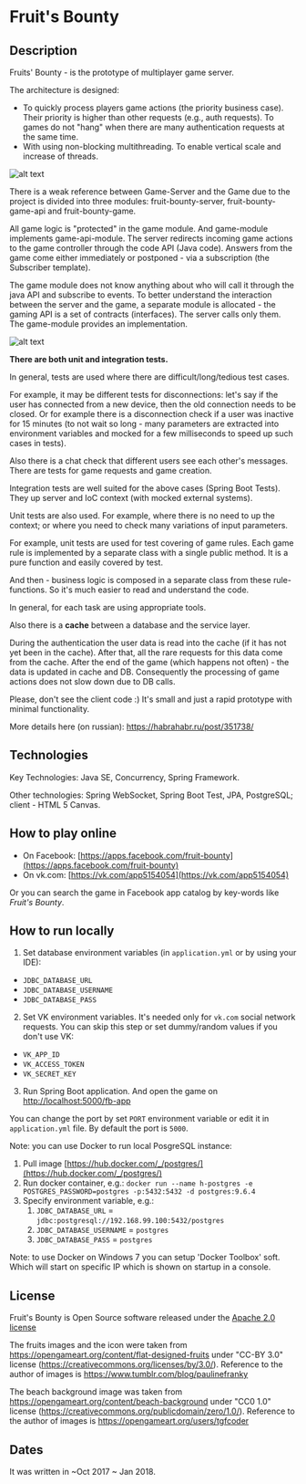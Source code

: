 # Fruit's Bounty

## Description

Fruits' Bounty - is the prototype of multiplayer game server.

The architecture is designed:
  * To quickly process players game actions (the priority business case).
  Their priority is higher than other requests (e.g., auth requests).
  To games do not "hang" when there are many authentication requests at the same time.
  * With using non-blocking multithreading.
  To enable vertical scale and increase of threads.

![alt text](https://github.com/n-demidov/fruit-bounty-game-server/blob/master/documents/1.%20architecture%20of%20non-blocking%20request%20processing.png?raw=true "Architecture of processing incoming requests: non-blocking multithreading & priority on game actions processing")

There is a weak reference between Game-Server and the Game due to the project is divided into three modules:
fruit-bounty-server, fruit-bounty-game-api and fruit-bounty-game.

All game logic is "protected" in the game module. And game-module implements game-api-module.
The server redirects incoming game actions to the game controller through the code API (Java code).
Answers from the game come either immediately or postponed - via a subscription (the Subscriber template).

The game module does not know anything about who will call it through the java API and subscribe to events.
To better understand the interaction between the server and the game, a separate module is allocated - the gaming API is a set of contracts (interfaces).
The server calls only them. The game-module provides an implementation.

![alt text](https://github.com/n-demidov/fruit-bounty-game-server/blob/master/documents/2.%20modules%20and%20some%20classes%20interactions.png?raw=true "Not full interaction between modules and some classes")

**There are both unit and integration tests.**

In general, tests are used where there are difficult/long/tedious test cases.

For example, it may be different tests for disconnections: let's say if the user has connected from a new device, then the old connection needs to be closed. Or for example there is a disconnection check if a user was inactive for 15 minutes (to not wait so long - many parameters are extracted into environment variables and mocked for a few milliseconds to speed up such cases in tests).

Also there is a chat check that different users see each other's messages.
There are tests for game requests and game creation.

Integration tests are well suited for the above cases (Spring Boot Tests). They up server and IoC context (with mocked external systems). 

Unit tests are also used. For example, where there is no need to up the context; or where you need to check many variations of input parameters.

For example, unit tests are used for test covering of game rules. Each game rule is implemented by a separate class with a single public method. It is a pure function and easily covered by test.

And then - business logic is composed in a separate class from these rule-functions. So it's much easier to read and understand the code.

In general, for each task are using appropriate tools.

Also there is a **cache** between а database and the service layer.

During the authentication the user data is read into the cache (if it has not yet been in the cache). After that, all the rare requests for this data come from the cache. After the end of the game (which happens not often) - the data is updated in cache and DB.
Consequently the processing of game actions does not slow down due to DB calls.

Please, don't see the client code :) It's small and just a rapid prototype with minimal functionality.

More details here (on russian): https://habrahabr.ru/post/351738/

## Technologies

Key Technologies: Java SE, Concurrency, Spring Framework.

Other technologies: Spring WebSocket, Spring Boot Test, JPA, PostgreSQL; client - HTML 5 Canvas.

## How to play online

- On Facebook: [https://apps.facebook.com/fruit-bounty](https://apps.facebook.com/fruit-bounty)
- On vk.com: [https://vk.com/app5154054](https://vk.com/app5154054)

Or you can search the game in Facebook app catalog by key-words like *Fruit's Bounty*.

## How to run locally

1. Set database environment variables (in `application.yml` or by using your IDE): 
- `JDBC_DATABASE_URL`
- `JDBC_DATABASE_USERNAME`
- `JDBC_DATABASE_PASS`

2. Set VK environment variables. It's needed only for `vk.com` social network requests.
 You can skip this step or set dummy/random values if you don't use VK:
- `VK_APP_ID`
- `VK_ACCESS_TOKEN`
- `VK_SECRET_KEY`

3. Run Spring Boot application. And open the game on [http://localhost:5000/fb-app](http://localhost:5000/fb-app)

You can change the port by set `PORT` environment variable or edit it in `application.yml` file.
By default the port is `5000`.

Note: you can use Docker to run local PosgreSQL instance:
1. Pull image [https://hub.docker.com/_/postgres/](https://hub.docker.com/_/postgres/)
2. Run docker container, e.g.: ```docker run --name h-postgres -e POSTGRES_PASSWORD=postgres -p:5432:5432 -d postgres:9.6.4```
3. Specify environment variable, e.g.:
   1. `JDBC_DATABASE_URL` = `jdbc:postgresql://192.168.99.100:5432/postgres`
   2. `JDBC_DATABASE_USERNAME` = `postgres`
   3. `JDBC_DATABASE_PASS` = `postgres`

Note: to use Docker on Windows 7 you can setup 'Docker Toolbox' soft. Which will start on specific IP which is shown on startup in a console.

## License
Fruit's Bounty is Open Source software released under the
[Apache 2.0 license](http://www.apache.org/licenses/LICENSE-2.0.html)

The fruits images and the icon were taken from https://opengameart.org/content/flat-designed-fruits under "CC-BY 3.0" license (https://creativecommons.org/licenses/by/3.0/). Reference to the author of images is https://www.tumblr.com/blog/paulinefranky

The beach background image was taken from https://opengameart.org/content/beach-background under "CC0 1.0" license (https://creativecommons.org/publicdomain/zero/1.0/). Reference to the author of images is https://opengameart.org/users/tgfcoder

## Dates
It was written in ~Oct 2017 ~ Jan 2018.
